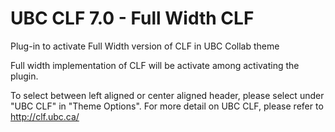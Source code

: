 UBC CLF 7.0 - Full Width CLF
==============

Plug-in to activate Full Width version of CLF in UBC Collab theme

Full width implementation of CLF will be activate among activating the plugin.

To select between left aligned or center aligned header, please select under "UBC CLF" in "Theme Options". For more detail on UBC CLF, please refer to http://clf.ubc.ca/
